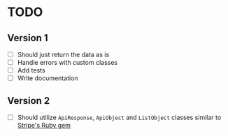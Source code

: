 # TODO

## Version 1
- [ ] Should just return the data as is
- [ ] Handle errors with custom classes
- [ ] Add tests
- [ ] Write documentation

## Version 2
- [ ] Should utilize `ApiResponse`, `ApiObject` and `ListObject` classes similar to [Stripe's Ruby gem](https://github.com/stripe/stripe-ruby)
